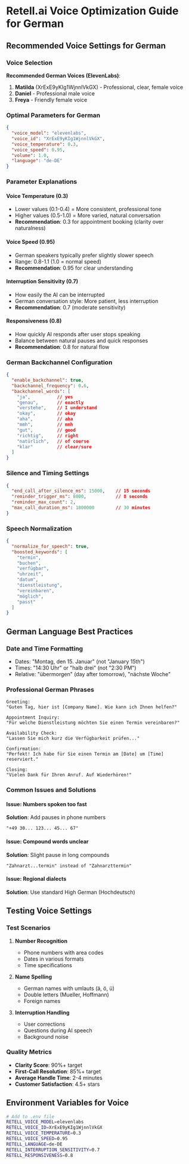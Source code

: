 # Retell.ai Voice Optimization Guide for German

## Recommended Voice Settings for German

### Voice Selection
**Recommended German Voices (ElevenLabs)**:
1. **Matilda** (XrExE9yKIg1WjnnlVkGX) - Professional, clear, female voice
2. **Daniel** - Professional male voice
3. **Freya** - Friendly female voice

### Optimal Parameters for German

```json
{
  "voice_model": "elevenlabs",
  "voice_id": "XrExE9yKIg1WjnnlVkGX",
  "voice_temperature": 0.3,
  "voice_speed": 0.95,
  "volume": 1.0,
  "language": "de-DE"
}
```

### Parameter Explanations

#### Voice Temperature (0.3)
- Lower values (0.1-0.4) = More consistent, professional tone
- Higher values (0.5-1.0) = More varied, natural conversation
- **Recommendation**: 0.3 for appointment booking (clarity over naturalness)

#### Voice Speed (0.95)
- German speakers typically prefer slightly slower speech
- Range: 0.8-1.1 (1.0 = normal speed)
- **Recommendation**: 0.95 for clear understanding

#### Interruption Sensitivity (0.7)
- How easily the AI can be interrupted
- German conversation style: More patient, less interruption
- **Recommendation**: 0.7 (moderate sensitivity)

#### Responsiveness (0.8)
- How quickly AI responds after user stops speaking
- Balance between natural pauses and quick responses
- **Recommendation**: 0.8 for natural flow

### German Backchannel Configuration

```json
{
  "enable_backchannel": true,
  "backchannel_frequency": 0.6,
  "backchannel_words": [
    "ja",          // yes
    "genau",       // exactly
    "verstehe",    // I understand
    "okay",        // okay
    "aha",         // aha
    "mmh",         // mmh
    "gut",         // good
    "richtig",     // right
    "natürlich",   // of course
    "klar"         // clear/sure
  ]
}
```

### Silence and Timing Settings

```json
{
  "end_call_after_silence_ms": 15000,    // 15 seconds
  "reminder_trigger_ms": 8000,           // 8 seconds
  "reminder_max_count": 2,
  "max_call_duration_ms": 1800000        // 30 minutes
}
```

### Speech Normalization

```json
{
  "normalize_for_speech": true,
  "boosted_keywords": [
    "termin",
    "buchen",
    "verfügbar",
    "uhrzeit",
    "datum",
    "dienstleistung",
    "vereinbaren",
    "möglich",
    "passt"
  ]
}
```

## German Language Best Practices

### Date and Time Formatting
- Dates: "Montag, den 15. Januar" (not "January 15th")
- Times: "14:30 Uhr" or "halb drei" (not "2:30 PM")
- Relative: "übermorgen" (day after tomorrow), "nächste Woche"

### Professional German Phrases
```
Greeting:
"Guten Tag, hier ist [Company Name]. Wie kann ich Ihnen helfen?"

Appointment Inquiry:
"Für welche Dienstleistung möchten Sie einen Termin vereinbaren?"

Availability Check:
"Lassen Sie mich kurz die Verfügbarkeit prüfen..."

Confirmation:
"Perfekt! Ich habe für Sie einen Termin am [Date] um [Time] reserviert."

Closing:
"Vielen Dank für Ihren Anruf. Auf Wiederhören!"
```

### Common Issues and Solutions

#### Issue: Numbers spoken too fast
**Solution**: Add pauses in phone numbers
```
"+49 30... 123... 45... 67"
```

#### Issue: Compound words unclear
**Solution**: Slight pause in long compounds
```
"Zahnarzt...termin" instead of "Zahnarzttermin"
```

#### Issue: Regional dialects
**Solution**: Use standard High German (Hochdeutsch)

## Testing Voice Settings

### Test Scenarios
1. **Number Recognition**
   - Phone numbers with area codes
   - Dates in various formats
   - Time specifications

2. **Name Spelling**
   - German names with umlauts (ä, ö, ü)
   - Double letters (Mueller, Hoffmann)
   - Foreign names

3. **Interruption Handling**
   - User corrections
   - Questions during AI speech
   - Background noise

### Quality Metrics
- **Clarity Score**: 90%+ target
- **First-Call Resolution**: 85%+ target
- **Average Handle Time**: 2-4 minutes
- **Customer Satisfaction**: 4.5+ stars

## Environment Variables for Voice

```bash
# Add to .env file
RETELL_VOICE_MODEL=elevenlabs
RETELL_VOICE_ID=XrExE9yKIg1WjnnlVkGX
RETELL_VOICE_TEMPERATURE=0.3
RETELL_VOICE_SPEED=0.95
RETELL_LANGUAGE=de-DE
RETELL_INTERRUPTION_SENSITIVITY=0.7
RETELL_RESPONSIVENESS=0.8
```